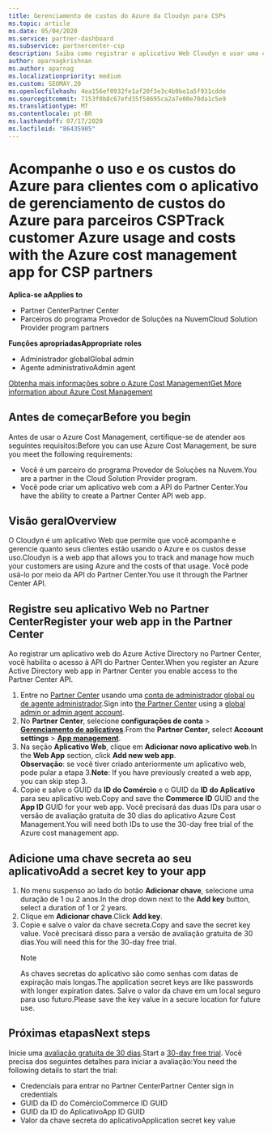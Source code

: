 ```yaml
---
title: Gerenciamento de custos do Azure da Cloudyn para CSPs
ms.topic: article
ms.date: 05/04/2020
ms.service: partner-dashboard
ms.subservice: partnercenter-csp
description: Saiba como registrar o aplicativo Web Cloudyn e usar uma chave secreta para ele no Partner Center para que você possa usar o aplicativo para acompanhar o uso do cliente e os custos do Azure.
author: aparnagkrishnan
ms.author: aparnag
ms.localizationpriority: medium
ms.custom: SEOMAY.20
ms.openlocfilehash: 4ea156ef0932fe1af20f3e3c4b9be1a5f931cdde
ms.sourcegitcommit: 7153f0b8c67efd35f58695ca2a7e00e70da1c5e9
ms.translationtype: MT
ms.contentlocale: pt-BR
ms.lasthandoff: 07/17/2020
ms.locfileid: "86435905"
---
```

# <a name="track-customer-azure-usage-and-costs-with-the-azure-cost-management-app-for-csp-partners"></a><span data-ttu-id="271df-103">Acompanhe o uso e os custos do Azure para clientes com o aplicativo de gerenciamento de custos do Azure para parceiros CSP</span><span class="sxs-lookup"><span data-stu-id="271df-103">Track customer Azure usage and costs with the Azure cost management app for CSP partners</span></span>  

<span data-ttu-id="271df-104">**Aplica-se a**</span><span class="sxs-lookup"><span data-stu-id="271df-104">**Applies to**</span></span>

- <span data-ttu-id="271df-105">Partner Center</span><span class="sxs-lookup"><span data-stu-id="271df-105">Partner Center</span></span>
- <span data-ttu-id="271df-106">Parceiros do programa Provedor de Soluções na Nuvem</span><span class="sxs-lookup"><span data-stu-id="271df-106">Cloud Solution Provider program partners</span></span>

<span data-ttu-id="271df-107">**Funções apropriadas**</span><span class="sxs-lookup"><span data-stu-id="271df-107">**Appropriate roles**</span></span>

- <span data-ttu-id="271df-108">Administrador global</span><span class="sxs-lookup"><span data-stu-id="271df-108">Global admin</span></span>
- <span data-ttu-id="271df-109">Agente administrativo</span><span class="sxs-lookup"><span data-stu-id="271df-109">Admin agent</span></span>

[<span data-ttu-id="271df-110">Obtenha mais informações sobre o Azure Cost Management</span><span class="sxs-lookup"><span data-stu-id="271df-110">Get More information about Azure Cost Management</span></span>](https://go.microsoft.com/fwlink/p/?linkid=857893)

## <a name="before-you-begin"></a><span data-ttu-id="271df-111">Antes de começar</span><span class="sxs-lookup"><span data-stu-id="271df-111">Before you begin</span></span>
<span data-ttu-id="271df-112">Antes de usar o Azure Cost Management, certifique-se de atender aos seguintes requisitos:</span><span class="sxs-lookup"><span data-stu-id="271df-112">Before you can use Azure Cost Management, be sure you meet the following requirements:</span></span>

- <span data-ttu-id="271df-113">Você é um parceiro do programa Provedor de Soluções na Nuvem.</span><span class="sxs-lookup"><span data-stu-id="271df-113">You are a partner in the Cloud Solution Provider program.</span></span>
- <span data-ttu-id="271df-114">Você pode criar um aplicativo web com a API do Partner Center.</span><span class="sxs-lookup"><span data-stu-id="271df-114">You have the ability to create a Partner Center API web app.</span></span>

## <a name="overview"></a><span data-ttu-id="271df-115">Visão geral</span><span class="sxs-lookup"><span data-stu-id="271df-115">Overview</span></span>

<span data-ttu-id="271df-116">O Cloudyn é um aplicativo Web que permite que você acompanhe e gerencie quanto seus clientes estão usando o Azure e os custos desse uso.</span><span class="sxs-lookup"><span data-stu-id="271df-116">Cloudyn is a web app that allows you to track and manage how much your customers are using Azure and the costs of that usage.</span></span> <span data-ttu-id="271df-117">Você pode usá-lo por meio da API do Partner Center.</span><span class="sxs-lookup"><span data-stu-id="271df-117">You use it through the Partner Center API.</span></span>

## <a name="register-your-web-app-in-the-partner-center"></a><span data-ttu-id="271df-118">Registre seu aplicativo Web no Partner Center</span><span class="sxs-lookup"><span data-stu-id="271df-118">Register your web app in the Partner Center</span></span>
<span data-ttu-id="271df-119">Ao registrar um aplicativo web do Azure Active Directory no Partner Center, você habilita o acesso à API do Partner Center.</span><span class="sxs-lookup"><span data-stu-id="271df-119">When you register an Azure Active Directory web app in Partner Center you enable access to the Partner Center API.</span></span> 
1.  <span data-ttu-id="271df-120">Entre no [Partner Center](https://partnercenter.microsoft.com/pcv/dashboard/overview) usando uma [conta de administrador global ou de agente administrador](create-user-accounts-and-set-permissions.md).</span><span class="sxs-lookup"><span data-stu-id="271df-120">Sign into [the Partner Center](https://partnercenter.microsoft.com/pcv/dashboard/overview) using a [global admin or admin agent account](create-user-accounts-and-set-permissions.md).</span></span>
2.  <span data-ttu-id="271df-121">No **Partner Center**, selecione **configurações de conta** &gt; **[Gerenciamento de aplicativos](https://partnercenter.microsoft.com/pcv/apiintegration/appmanagement)**.</span><span class="sxs-lookup"><span data-stu-id="271df-121">From the **Partner Center**, select **Account settings** &gt; **[App management](https://partnercenter.microsoft.com/pcv/apiintegration/appmanagement)**.</span></span>
3.  <span data-ttu-id="271df-122">Na seção **Aplicativo Web**, clique em **Adicionar novo aplicativo web**.</span><span class="sxs-lookup"><span data-stu-id="271df-122">In the **Web App** section, click **Add new web app**.</span></span>
<br> <span data-ttu-id="271df-123">**Observação**: se você tiver criado anteriormente um aplicativo web, pode pular a etapa 3.</span><span class="sxs-lookup"><span data-stu-id="271df-123">**Note**: If you have previously created a web app, you can skip step 3.</span></span>
4.  <span data-ttu-id="271df-124">Copie e salve o GUID da **ID do Comércio** e o GUID da **ID do Aplicativo** para seu aplicativo web.</span><span class="sxs-lookup"><span data-stu-id="271df-124">Copy and save the **Commerce ID** GUID and the **App ID** GUID for your web app.</span></span> <span data-ttu-id="271df-125">Você precisará das duas IDs para usar o versão de avaliação gratuita de 30 dias do aplicativo Azure Cost Management.</span><span class="sxs-lookup"><span data-stu-id="271df-125">You will need both IDs to use the 30-day free trial of the Azure cost management app.</span></span>

## <a name="add-a-secret-key-to-your-app"></a><span data-ttu-id="271df-126">Adicione uma chave secreta ao seu aplicativo</span><span class="sxs-lookup"><span data-stu-id="271df-126">Add a secret key to your app</span></span>
1. <span data-ttu-id="271df-127">No menu suspenso ao lado do botão **Adicionar chave**, selecione uma duração de 1 ou 2 anos.</span><span class="sxs-lookup"><span data-stu-id="271df-127">In the drop down next to the **Add key** button, select a duration of 1 or 2 years.</span></span>
2. <span data-ttu-id="271df-128">Clique em **Adicionar chave**.</span><span class="sxs-lookup"><span data-stu-id="271df-128">Click **Add key**.</span></span> 
3. <span data-ttu-id="271df-129">Copie e salve o valor da chave secreta.</span><span class="sxs-lookup"><span data-stu-id="271df-129">Copy and save the secret key value.</span></span> <span data-ttu-id="271df-130">Você precisará disso para a versão de avaliação gratuita de 30 dias.</span><span class="sxs-lookup"><span data-stu-id="271df-130">You will need this for the 30-day free trial.</span></span><br>
   > [!NOTE]  
   > <span data-ttu-id="271df-131">As chaves secretas do aplicativo são como senhas com datas de expiração mais longas.</span><span class="sxs-lookup"><span data-stu-id="271df-131">The application secret keys are like passwords with longer expiration dates.</span></span> <span data-ttu-id="271df-132">Salve o valor da chave em um local seguro para uso futuro.</span><span class="sxs-lookup"><span data-stu-id="271df-132">Please save the key value in a secure location for future use.</span></span>

## <a name="next-steps"></a><span data-ttu-id="271df-133">Próximas etapas</span><span class="sxs-lookup"><span data-stu-id="271df-133">Next steps</span></span>
<span data-ttu-id="271df-134">Inicie uma [avaliação gratuita de 30 dias](https://go.microsoft.com/fwlink/?linkid=857895).</span><span class="sxs-lookup"><span data-stu-id="271df-134">Start a [30-day free trial](https://go.microsoft.com/fwlink/?linkid=857895).</span></span>
<span data-ttu-id="271df-135">Você precisa dos seguintes detalhes para iniciar a avaliação:</span><span class="sxs-lookup"><span data-stu-id="271df-135">You need the following details to start the trial:</span></span>
- <span data-ttu-id="271df-136">Credenciais para entrar no Partner Center</span><span class="sxs-lookup"><span data-stu-id="271df-136">Partner Center sign in credentials</span></span>
- <span data-ttu-id="271df-137">GUID da ID do Comércio</span><span class="sxs-lookup"><span data-stu-id="271df-137">Commerce ID GUID</span></span>
- <span data-ttu-id="271df-138">GUID da ID do Aplicativo</span><span class="sxs-lookup"><span data-stu-id="271df-138">App ID GUID</span></span>
- <span data-ttu-id="271df-139">Valor da chave secreta do aplicativo</span><span class="sxs-lookup"><span data-stu-id="271df-139">Application secret key value</span></span>
